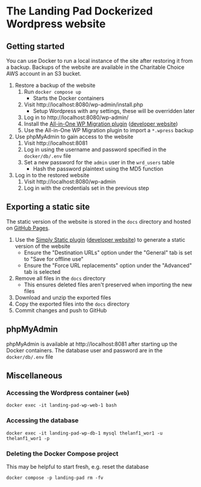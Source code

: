 # The Landing Pad Dockerized Wordpress website

## Getting started

You can use Docker to run a local instance of the site after restoring it from
a backup. Backups of the website are available in the Charitable Choice AWS
account in an S3 bucket.

1. Restore a backup of the website
    1. Run `docker compose up`
        * Starts the Docker containers
    1. Visit http://localhost:8080/wp-admin/install.php
        * Setup Wordpress with any settings, these will be overridden later
    1. Log in to http://localhost:8080/wp-admin/
    1. Install the [All-in-One WP Migration plugin][1] ([developer website][2])
    1. Use the All-in-One WP Migration plugin to import a `*.wpress` backup
1. Use phpMyAdmin to gain access to the website
    1. Visit http://localhost:8081
    1. Log in using the username and password specified in the `docker/db/.env`
      file
    1. Set a new password for the `admin` user in the `wrd_users` table
        * Hash the password plaintext using the MD5 function
1. Log in to the restored website
    1. Visit http://localhost:8080/wp-admin
    1. Log in with the credentials set in the previous step

## Exporting a static site

The static version of the website is stored in the `docs` directory and hosted
on [GitHub Pages][5].

1. Use the [Simply Static plugin][3] ([developer website][4]) to generate a
static version of the website
    * Ensure the "Destination URLs" option under the "General" tab is set to
      "Save for offline use"
    * Ensure the "Force URL replacements" option under the "Advanced" tab is
      selected
1. Remove all files in the `docs` directory
    * This ensures deleted files aren't preserved when importing the new files
1. Download and unzip the exported files
1. Copy the exported files into the `docs` directory
1. Commit changes and push to GitHub

## phpMyAdmin

phpMyAdmin is available at http://localhost:8081 after starting up the Docker
containers. The database user and password are in the `docker/db/.env` file

## Miscellaneous

### Accessing the Wordpress container (`web`)

```
docker exec -it landing-pad-wp-web-1 bash
```

### Accessing the database

```
docker exec -it landing-pad-wp-db-1 mysql thelanf1_wor1 -u thelanf1_wor1 -p
```

### Deleting the Docker Compose project

This may be helpful to start fresh, e.g. reset the database

```
docker compose -p landing-pad rm -fv
```

[1]: https://wordpress.org/plugins/all-in-one-wp-migration/
[2]: https://servmask.com/
[3]: https://wordpress.org/plugins/simply-static/
[4]: https://patrickposner.dev/
[5]: https://pages.github.com/
